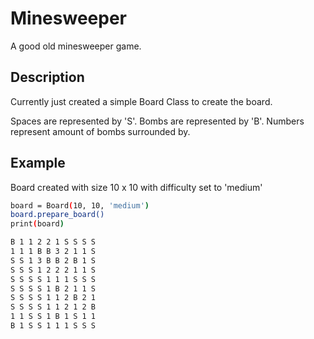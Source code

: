 # Minesweeper
A good old minesweeper game.

## Description
Currently just created a simple Board Class to create the board.

Spaces are represented by 'S'. Bombs are represented by 'B'. Numbers represent amount of bombs surrounded by.

## Example
Board created with size 10 x 10 with difficulty set to 'medium'
```bash
board = Board(10, 10, 'medium')
board.prepare_board()
print(board)

B 1 1 2 2 1 S S S S
1 1 1 B B 3 2 1 1 S
S S 1 3 B B 2 B 1 S
S S S 1 2 2 2 1 1 S
S S S S 1 1 1 S S S
S S S S 1 B 2 1 1 S
S S S S 1 1 2 B 2 1
S S S S 1 1 2 1 2 B
1 1 S S 1 B 1 S 1 1
B 1 S S 1 1 1 S S S
```
